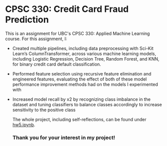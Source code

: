 # CPSC 330: Credit Card Fraud Prediction

This is an assignment for UBC's CPSC 330: Applied Machine Learning course. For this assignment, I:

- Created multiple pipelines, including data preprocessing with Sci-Kit Learn’s ColumnTransformer, across various machine learning models, including Logistic Regression, Decision Tree, Random Forest, and KNN, for binary credit card default classification.
- Performed feature selection using recursive feature elimination and engineered features, evaluating the effect of both of these model performance improvement methods had on the models I experimented with
- Increased model recall by x2 by recognizing class imbalance in the dataset and tuning classifiers to balance classes accordingly to increase sensitivity to the positive class

  The whole project, including self-reflections, can be found under [hw5.ipynb](https://github.com/chloezandberg/cpsc330hw5/blob/main/hw5.ipynb).

  ### Thank you for your interest in my project!


